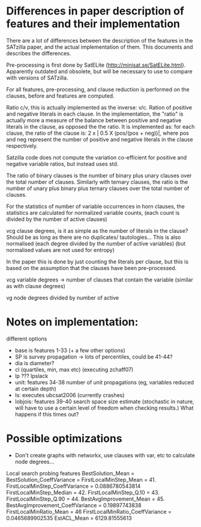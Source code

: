 # Differences in paper description of features and their implementation
There are a lot of differences between the description of the features in the SATzilla paper, and the actual implementation of them.
This documents and describes the differences.

Pre-processing is first done by SatELite (http://minisat.se/SatELite.html). Apparently outdated and obsolete, but will
be necessary to use to compare with versions of SATzilla.

For all features, pre-processing, and clause reduction is performed on the clauses, before and features are computed.


Ratio c/v, this is actually implemented as the inverse: v/c.
Ration of positive and negative literals in each clause. In the implementation, the "ratio" is actually more a measure 
of the balance between positive and negative literals in the clause, as opposed the the ratio. It is implemented as:
for each clause, the ratio of the clause is: 2 x | 0.5 X (pos/(pos + neg))|, where pos and neg represent the number of
positive and  negative literals in the clause respectively.

Satzilla code does not compute the variation co-efficient for positive and negative variable ratios, but instead uses std.

The ratio of binary clauses is the number of binary plus unary clauses over the total number of clauses.
Similarly with ternary clauses, the ratio is the number of unary plus binary plus ternary clauses over the total number of clauses.


For the statistics of number of variable occurrences in horn clauses, the statistics are calculated for normalized variable counts,
(each count is divided by the number of active clauses)

vcg clause degrees, is it as simple as the number of literals in the clause? Should be as long as there are no 
duplicates/ tautologies... This is also normalised (each degree divided by the number of active variables) 
(but normalised values are not used for entropy)

In the paper this is done by just counting the literals per clause, but this is based on the assumption that
the clauses have been pre-processed.

vcg variable degrees -> number of clauses that contain the variable (similar as with clause degrees)

vg node degrees divided by number of active


# Notes on implementation:
different options
- base is features 1-33 (+ a few other options)
- SP is survey propagation -> lots of percentiles, could be 41-44?
- dia is diameter?
- cl (quartiles, min, max etc) (executing zchaff07)
- lp ??? lpslack
- unit: features 34-38 number of unit propagations (eg, variables reduced at certain depth)
- ls: executes ubcsat2006 (currently crashes)
- lobjois: features 39-40 search space size estimate (stochastic in nature, will have to use a certain level of freedom 
when checking results.) What happens if this times out?

# Possible optimizations
- Don't create graphs with networkx, use clauses with var, etc to calculate node degrees...

Local search probing features
BestSolution_Mean = 
BestSolution_CoeffVariance = 
FirstLocalMinStep_Mean = 41.
FirstLocalMinStep_CoeffVariance = 0.0886780543814
FirstLocalMinStep_Median = 42.
FirstLocalMinStep_Q.10 = 43.
FirstLocalMinStep_Q.90 = 44.
BestAvgImprovement_Mean = 45.
BestAvgImprovement_CoeffVariance = 0.19897743838
FirstLocalMinRatio_Mean = 46
FirstLocalMinRatio_CoeffVariance = 0.0465689902535
EstACL_Mean = 6129.81555613